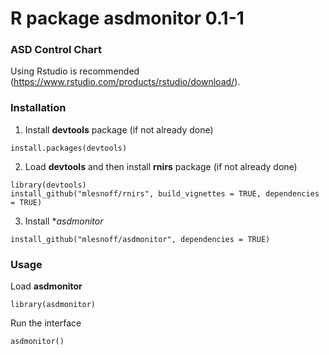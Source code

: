 # R package asdmonitor 0.1-1  
### ASD Control Chart

Using Rstudio is recommended (https://www.rstudio.com/products/rstudio/download/).

### Installation

1. Install **devtools** package (if not already done)

```{r}
install.packages(devtools)
```
2. Load **devtools** and then install **rnirs** package  (if not already done)

```{r}
library(devtools)
install_github("mlesnoff/rnirs", build_vignettes = TRUE, dependencies = TRUE)
```
3. Install **asdmonitor*

```{r}
install_github("mlesnoff/asdmonitor", dependencies = TRUE)
```

### Usage 

Load **asdmonitor**

```{r}
library(asdmonitor)
```
Run the interface

```{r}
asdmonitor()
```







